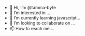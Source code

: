 - 👋 Hi, I’m @tamma-byte
- 👀 I’m interested in ...
- 🌱 I’m currently learning javascript...
- 💞️ I’m looking to collaborate on ...
- 📫 How to reach me ...

<!---
tamma-byte/tamma-byte is a ✨ special ✨ repository because its `README.md` (this file) appears on your GitHub profile.
You can click the Preview link to take a look at your changes.
--->
